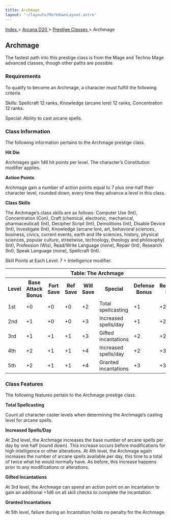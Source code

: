 ```yaml
---
title: Archmage
layout: '~/layouts/MarkdownLayout.astro'
---
```


[ Index ](/) > [ Arcana D20 ](/arcana.d20.srd) > [ Prestige Classes ](/arcana.d20.srd/prestige.classes) > Archmage

##  Archmage

The fastest path into this prestige class is from the Mage and Techno Mage
advanced classes, though other paths are possible.

###  Requirements

To qualify to become an Archmage, a character must fulfill the following
criteria.

Skills: Spellcraft 12 ranks, Knowledge (arcane lore) 12 ranks, Concentration
12 ranks.

Special: Ability to cast arcane spells.

###  Class Information

The following information pertains to the Archmage prestige class.

**Hit Die**

Archmages gain 1d6 hit points per level. The character’s Constitution modifier
applies.

**Action Points**

Archmage gain a number of action points equal to 7 plus one-half their
character level, rounded down, every time they advance a level in this class.

**Class Skills**

The Archmage’s class skills are as follows: Computer Use (Int), Concentration
(Con), Craft (chemical, electronic, mechanical, pharmaceutical) (Int),
Decipher Script (Int), Demolitions (Int), Disable Device (Int), Investigate
(Int), Knowledge (arcane lore, art, behavioral sciences, business, civics,
current events, earth and life sciences, history, physical sciences, popular
culture, streetwise, technology, theology and philosophy) (Int), Profession
(Wis), Read/Write Language (none), Repair (Int), Research (Int), Speak
Language (none), Spellcraft (Int).

Skill Points at Each Level: 7 + Intelligence modifier.


<table> <tr> <th colspan="8"> Table: The Archmage </th> </tr> <tr> <th> Level </th> <th> Base Attack Bonus </th> <th> Fort Save </th> <th> Ref Save </th> <th> Will Save </th> <th> Special </th> <th> Defense Bonus </th> <th> Reputation Bonus </th> </tr> <tr> <td> 1st </td> <td> +0 </td> <td> +0 </td> <td> +0 </td> <td> +2 </td> <td> Total spellcasting </td> <td> +1 </td> <td> +2 </td> </tr> <tr class="shaded"> <td> 2nd </td> <td> +1 </td> <td> +0 </td> <td> +0 </td> <td> +3 </td> <td> Increased spells/day </td> <td> +1 </td> <td> +2 </td> </tr> <tr> <td> 3rd </td> <td> +1 </td> <td> +1 </td> <td> +1 </td> <td> +3 </td> <td> Gifted incantations </td> <td> +2 </td> <td> +2 </td> </tr> <tr class="shaded"> <td> 4th </td> <td> +2 </td> <td> +1 </td> <td> +1 </td> <td> +4 </td> <td> Increased spells/day </td> <td> +2 </td> <td> +3 </td> </tr> <tr> <td> 5th </td> <td> +2 </td> <td> +1 </td> <td> +1 </td> <td> +4 </td> <td> Granted incantations </td> <td> +3 </td> <td> +3 </td> </tr> </table>


###  Class Features

The following features pertain to the Archmage prestige class.

**Total Spellcasting**

Count all character caster levels when determining the Archmage’s casting
level for arcane spells.

**Increased Spells/Day**

At 2nd level, the Archmage increases the base number of arcane spells per day
by one half (round down). This increase occurs before modifications for high
intelligence or other alterations. At 4th level, the Archmage again increases
the number of arcane spells available per day, this time to a total of twice
what he would normally have. As before, this increase happens prior to any
modifications or alterations.

**Gifted Incantations**

At 3rd level, the Archmage can spend an action point on an incantation to gain
an additional +1d6 on all skill checks to complete the incantation.

**Granted Incantations**

At 5th level, failure during an Incantation holds no penalty for the Archmage.

